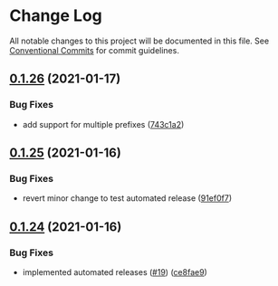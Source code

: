 # Change Log

All notable changes to this project will be documented in this file.
See [Conventional Commits](https://conventionalcommits.org) for commit guidelines.

## [0.1.26](https://github.com/team-choco/core/compare/v0.1.25...v0.1.26) (2021-01-17)


### Bug Fixes

* add support for multiple prefixes ([743c1a2](https://github.com/team-choco/core/commit/743c1a2563b9b56d190fc0756b19958b07fa772e))





## [0.1.25](https://github.com/team-choco/core/compare/v0.1.24...v0.1.25) (2021-01-16)


### Bug Fixes

* revert minor change to test automated release ([91ef0f7](https://github.com/team-choco/core/commit/91ef0f736f1f09a652289662b84694ad66ed24dd))





## [0.1.24](https://github.com/team-choco/core/compare/v0.1.23...v0.1.24) (2021-01-16)


### Bug Fixes

* implemented automated releases ([#19](https://github.com/team-choco/core/issues/19)) ([ce8fae9](https://github.com/team-choco/core/commit/ce8fae92c907fbeceb3eb41222f292214c2ebf72))
